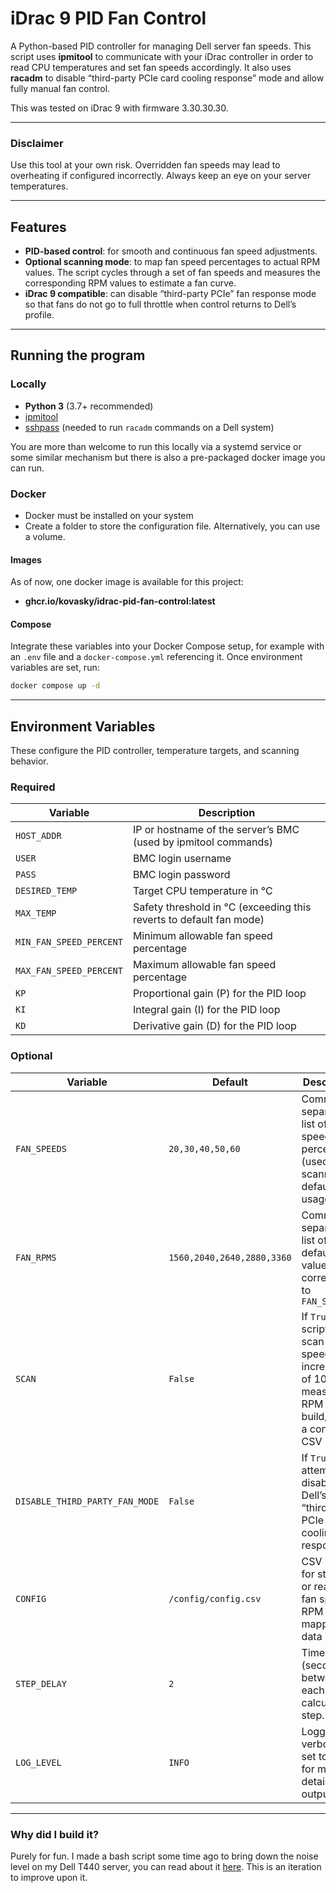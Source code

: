 # iDrac 9 PID Fan Control

A Python-based PID controller for managing Dell server fan speeds. This script uses **ipmitool** to communicate with your iDrac controller in order to read CPU temperatures and set fan speeds accordingly. It also uses **racadm** to disable “third-party PCIe card cooling response” mode and allow fully manual fan control.

This was tested on iDrac 9 with firmware 3.30.30.30.

---

### Disclaimer

Use this tool at your own risk. Overridden fan speeds may lead to overheating if configured incorrectly. Always keep an eye on your server temperatures.

---

## Features

- **PID-based control**: for smooth and continuous fan speed adjustments.  
- **Optional scanning mode**: to map fan speed percentages to actual RPM values. The script cycles through a set of fan speeds and measures the corresponding RPM values to estimate a fan curve.
- **iDrac 9 compatible**: can disable “third-party PCIe” fan response mode so that fans do not go to full throttle when control returns to Dell’s profile. 

---

## Running the program

### Locally

- **Python 3** (3.7+ recommended)  
- [ipmitool](https://github.com/ipmitool/ipmitool)  
- [sshpass](https://sourceforge.net/projects/sshpass/) (needed to run `racadm` commands on a Dell system)  

You are more than welcome to run this locally via a systemd service or some similar mechanism but there is also a pre-packaged docker image you can run. 

### Docker

- Docker must be installed on your system
- Create a folder to store the configuration file. Alternatively, you can use a volume.

#### Images

As of now, one docker image is available for this project:

- **ghcr.io/kovasky/idrac-pid-fan-control:latest**

#### Compose
Integrate these variables into your Docker Compose setup, for example with an `.env` file and a `docker-compose.yml` referencing it. Once environment variables are set, run:

```bash
docker compose up -d
```

---

## Environment Variables

These configure the PID controller, temperature targets, and scanning behavior.

### Required

| Variable                | Description                                                         |
| ----------------------- | ------------------------------------------------------------------- |
| `HOST_ADDR`             | IP or hostname of the server’s BMC (used by ipmitool commands)      |
| `USER`                  | BMC login username                                                  |
| `PASS`                  | BMC login password                                                  |
| `DESIRED_TEMP`          | Target CPU temperature in °C                                        |
| `MAX_TEMP`              | Safety threshold in °C (exceeding this reverts to default fan mode) |
| `MIN_FAN_SPEED_PERCENT` | Minimum allowable fan speed percentage                              |
| `MAX_FAN_SPEED_PERCENT` | Maximum allowable fan speed percentage                              |
| `KP`                    | Proportional gain (P) for the PID loop                              |
| `KI`                    | Integral gain (I) for the PID loop                                  |
| `KD`                    | Derivative gain (D) for the PID loop                                |

### Optional

| Variable                       | Default                    | Description                                                                                            |
| ------------------------------ | -------------------------- | ------------------------------------------------------------------------------------------------------ |
| `FAN_SPEEDS`                   | `20,30,40,50,60`           | Comma-separated list of fan speed percentages (used for scanning or default usage)                     |
| `FAN_RPMS`                     | `1560,2040,2640,2880,3360` | Comma-separated list of default RPM values correlating to `FAN_SPEEDS`                                 |
| `SCAN`                         | `False`                    | If `True`, script will scan fan speeds in increments of 10, measuring RPM to build/update a config CSV |
| `DISABLE_THIRD_PARTY_FAN_MODE` | `False`                    | If `True`, attempts to disable Dell’s “third-party PCIe fan cooling” response                          |
| `CONFIG`                       | `/config/config.csv`       | CSV path for storing or reading fan speed → RPM mapping data                                           |
| `STEP_DELAY`                   | `2`                        | Time delay (seconds) between each PID calculation step.                                                |
| `LOG_LEVEL`                    | `INFO`                     | Logging verbosity; set to `DEBUG` for more detailed output.                                            |

---

### Why did I build it?

Purely for fun. I made a bash script some time ago to bring down the noise level on my Dell T440 server, you can read about it [here](https://kovasky.me/blogs/fan_control/). This is an iteration to improve upon it.